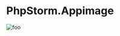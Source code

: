 # PhpStorm.Appimage

![foo](https://github.com/nx-appbuild-hub/PhpStorm.Appimage//actions/workflows/makefile.yml/badge.svg)

